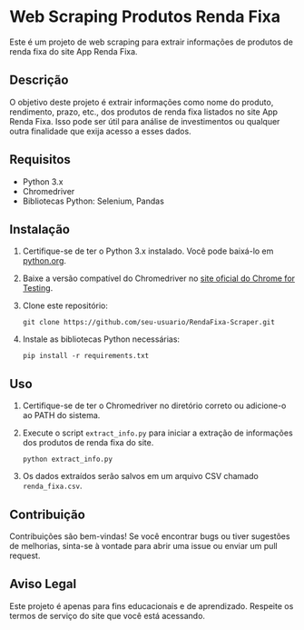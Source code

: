 # Web Scraping Produtos Renda Fixa

Este é um projeto de web scraping para extrair informações de produtos de renda fixa do site App Renda Fixa.

## Descrição

O objetivo deste projeto é extrair informações como nome do produto, rendimento, prazo, etc., dos produtos de renda fixa listados no site App Renda Fixa. Isso pode ser útil para análise de investimentos ou qualquer outra finalidade que exija acesso a esses dados.

## Requisitos

- Python 3.x
- Chromedriver
- Bibliotecas Python: Selenium, Pandas

## Instalação

1. Certifique-se de ter o Python 3.x instalado. Você pode baixá-lo em [python.org](https://www.python.org/downloads/).

2. Baixe a versão compatível do Chromedriver no [site oficial do Chrome for Testing](https://googlechromelabs.github.io/chrome-for-testing/#stable).

3. Clone este repositório:

    ```
    git clone https://github.com/seu-usuario/RendaFixa-Scraper.git
    ```

4. Instale as bibliotecas Python necessárias:

    ```
    pip install -r requirements.txt
    ```

## Uso

1. Certifique-se de ter o Chromedriver no diretório correto ou adicione-o ao PATH do sistema.

2. Execute o script `extract_info.py` para iniciar a extração de informações dos produtos de renda fixa do site.

    ```
    python extract_info.py
    ```

3. Os dados extraídos serão salvos em um arquivo CSV chamado `renda_fixa.csv`.

## Contribuição

Contribuições são bem-vindas! Se você encontrar bugs ou tiver sugestões de melhorias, sinta-se à vontade para abrir uma issue ou enviar um pull request.

## Aviso Legal

Este projeto é apenas para fins educacionais e de aprendizado. Respeite os termos de serviço do site que você está acessando.
